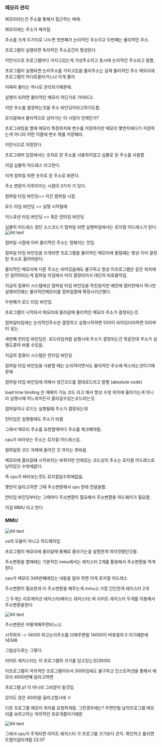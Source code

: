 ### 메모리 관리

메모리라는건 주소를 통해서 접근하는 매체.

메모리에는 주소가 매겨짐.

주소를 크게 두가지로 나누면 첫번째가 논리적인 주소이고
두번째는 물리적인 주소.

프로그램이 실행되면 독자적인 주소공간이 형성된다.

이런식으로 프로그램마다 가지고있는게 가상주소이고 동시에 논리적인 주소라고 말함.

프로그램이 실행되면 논리주소를 가지고있음 물리주소는 실제 물리적인 주소 메모리에 프로그램이 어디로올라가느냐 이게 물리

어짜피 물리는 하나로 관리되기때문에.

실행이 되려면 물리적인 메모리 어딘가로 가야되고.

이런 주소를 결정하는것을 주소 바인딩이라고하기도함.

로지컬에서 물리적으로 넘어가는 이 시점이 언제인가?

프로그래밍을 할때 메모리 특정위치에 변수를 저장하지만 메모리 몇번지에다가 저장하는게 아니라 어떤 이름에 변수 뭐를 저장해라.

이런식으로 저장한다.

프로그래머 입장에서는 숫자로 된 주소를 사용하지않고 심볼로 된 주소를 사용함

이걸 심볼릭 어드레스 라고한다.

이게 컴파일 되면 숫자로 된 주소로 바뀐다.

주소 변환이 이루어지는 시점이 3가지 가 있다.

컴파일 타임 바인딩=> 이건 컴파일 시점

로드 타임 바인딩 => 실행 시작될때

익스큐션 타임 바인딩 => 혹은 런타임 바인딩

심볼릭 어드레스 였던 소스코드가 컴파일 되면 실행파일에서는 로지컬 어드레스가 된다.
![Alt text](image-65.png)

컴파일 시점에 이미 물리적인 주소는 정해지는 것임.

컴파일 타임 바인딩을 쓰게되면 프로그램을 물리적인 메모리에 올릴떄는 항상 이미 결정된 주소로 올려야된다.

물리적인 메모리에 다른 주소는 비어있음에도 불구하고 항상 이프로그램은 같은 위치에만 걸려야되는게 컴파일 타임에서 미리 결정되어서 대단히 비효율적임.

지금의 컴퓨터 시스템에선 컴파일 타임 바인딩을 하진않지만 예전에 컴터안에서 하나만 실행되던떄는 물리적인메모리를 컴파일할때 확정시키곤했다.

두번째가 로드 타임 바인딩.

프로그램이 시작되서 메모리에 올라갈때 물리적인 메모리 주소가 결정되는것.

컴파일타임에는 논리적인주소만 결정하고 실행시작하면 500이 비어있더라하면 500부터 넣는.

세번쨰 런타임 바인딩은. 로드타임처럼 실행시에 주소가 결정되는건 똑같은데
주소가 실행도중아 바뀔 수있음.

지금의 컴퓨터 시스템은 런타임 바인딩

컴파일 타임 바인딩을 사용할 때는 논리적이면서도 물리적인 주소에 픽스되는것이기때문에

컴파일 타임 바인딩에 의해서 생긴코드를 절대로드라고 말함 (absolute code)

load time binding 은 재배치 가능 코드 라고 해서 항상 수정 위치에 올라가는게 아니라 실행시에 어느위치든지 올라갈수있는코드라는것.

컴파일이나 로드는 실행될떄 주소가 결정되는데

런타임은 실행중에도 주소가 바뀜

그래서 메모리 주소를 요청할때마다 주소를 체크해야됨.

cpu가 바라보는 주소는 로지컬 어드레스임.

컴파일된 코드 자체에 들어간 것 까지는 못바꿈.

메모리에 올라갈떄 시작위치는 바뀌지만 안에있는 코드상의 주소는 로지컬 어드레스로 남아있으 수밖에없다.

즉 cpu가 바라보는것도 로지컬일수밖에없음.

몇번지 달라고하면 그때 주소변환해서 cpu 한테 전달을함.

런타임 바인딩부터는 그때마다 주소변환이 필요해서 주소변환용 하드웨어가 필요함.

이걸 MMU 라고 한다

### MMU

![Alt text](image-66.png)

os의 모듈이 아니고 하드웨어임

프로그램이 메모리에 올라갈때 통째로 올라가는걸 설명한게 여지껏했던것들.

주소변환을 할때에는 기본적인 mmu에서는 레지스터 2개를 활용해서 주소변환을 하게된다.

cpu가 메모리 346번쨰에있는 내용을 달라 하면 이게 로지컬 어드레스

주소변환이 필요한데 이 주소변환을 해주는게 mmu고 가장 간단한게 레지스터 2개

그 두개는 리로케이션 레지스터(베이스 레지스터) 와 리미트 레지스터 두개를 이용해서 주소변환을한다.

![Alt text](image-67.png)

주소변환은 어떻게해주면되느냐.

시작위치 -> 14000 하고논리주소를 더해주면됨
14000이 버츄얼의 0 이기떄문에 14346

그림상으로는 그렇다.

리미트 레지스터는 이 프로그램의 크기를 담고있는것(3000)

이프로그램이 악의적인 프로그램이라서 3000임에도 불구하고 인스트럭션을 통해서 메모리 4000번쨰 달라고하면

프로그램 p1 이 아니라 그바깥이 될것임.

있지도 않은 4000을 달라고할시에 ㅇ

다른 프로그램 메모리 위치를 요청하게됨. 그런경우에는? 주면안됨 남의프로그램 메모리를 보려고하는 악의적인 프로개름이기떄문

![Alt text](image-68.png)

그래서 cpu가 주게되면 리미트 레지스터 가 프로그램 크기보다 큰지. 확인하고 틀리면 트랩이걸리게됨 22:07
